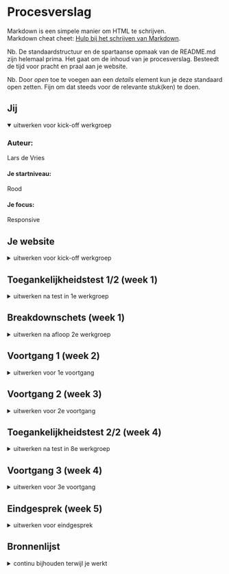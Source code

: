 # Procesverslag
Markdown is een simpele manier om HTML te schrijven.  
Markdown cheat cheet: [Hulp bij het schrijven van Markdown](https://github.com/adam-p/markdown-here/wiki/Markdown-Cheatsheet).

Nb. De standaardstructuur en de spartaanse opmaak van de README.md zijn helemaal prima. Het gaat om de inhoud van je procesverslag. Besteedt de tijd voor pracht en praal aan je website.

Nb. Door *open* toe te voegen aan een *details* element kun je deze standaard open zetten. Fijn om dat steeds voor de relevante stuk(ken) te doen.





## Jij

<details open>
  <summary>uitwerken voor kick-off werkgroep</summary>

  ### Auteur:
  Lars de Vries

  #### Je startniveau:
  Rood

  #### Je focus:
  Responsive
 
</details>





## Je website

<details>
  <summary>uitwerken voor kick-off werkgroep</summary>

  ### Je opdracht:
  Namaken van de Efteling website: https://www.efteling.com/nl

  #### Screenshot(s) van de eerste pagina (small screen): 
  Home pagina: https://www.efteling.com/nl

  <img src="readme-images/screenshot-home-pagina.jpg" width="175px" alt="home pagina efteling">

  #### Screenshot(s) van de tweede pagina (small screen):
  Herfst pagina: https://www.efteling.com/nl/park/seizoenen/herfst

  <img src="readme-images/screenshot-herfst-pagina.jpg" width="175px" alt="abonnement pagina efteling">
 
</details>



## Toegankelijkheidstest 1/2 (week 1)

<details>
  <summary>uitwerken na test in 1e werkgroep</summary>

  ### Bevindingen
  Lijst met je bevindingen die in de test naar voren kwamen:

  #### Concentratie (ballon)
  <img src="readme-images/toegankelijkheidstest-met-ballon.jpg" width="375px" alt="toegankelijkheidstest met ballon">
  
  Wanneer je werd afgeleid door de ballon was het heel lastig om tegelijkertijd te focussen op de informatie die op je beeldscherm staat. Hierdoor vermijd je eigenlijk direct hele lappen tekst. Het helpt enorm dat er plaatjes op de website staan zodat je wel onthoudt waar je was gebleven en wat je op de huidige pagina kan vinden.

  Hier een omschrijving van hoe het opgelost kan worden (met indien nodig afbeeldingen)
  Het zou helpen om de knoppen groter te maken zodat deze direct je aandacht trekken. Verder is het belangrijk om geen lange stukken tekst te gebruiken op je site, wanneer dit niet anders kan is het denk ik van belang om grote duidelijke koppen toe te voegen. Hiernaast helpt het om goede afbeeldingen te gebruiken die de tekst ondersteunen.

  #### Screenreader
  Hier korte omschrijving (met indien nodig afbeeldingen)
  Er zijn verschillende pagina's van de Efteling website getest met een screenreader. Wat voornamelijk opviel was dat je heel lang moet wachten, je kan niet snel door de pagina navigeren omdat je alles moet aanhoren. Verder hoor je bij elk element wat voor HTML tag dit element heeft.

  Hier een omschrijving van hoe het opgelost kan worden (met indien nodig afbeeldingen)
  Kritisch kijken naar welke content je wel en niet op de pagina wilt laten zien, overbodige informatie kan worden weggelaten. Verder is het ontzettend belangrijk om te letten op de juiste HTML tags zodat het duidelijk is wat wat is. Als laatste is het van belang om afbeeldingen een duidelijke 'alt' te geven zodat blinden/slechtzienden zich kunnen voortstellen wat er op de afbeeldingen te zien is.

  #### Muis en Toetsenbord 
  Hier korte omschrijving (met indien nodig afbeeldingen)
  De website is goed te besturen met behulp van alleen een toetsenbord. Het enige probleem waar tegenaan werd gelopen was dat je bij een nieuwe pagina steeds weer door de hele navigatie heen moet. De website heeft een hele uitgebreide navigatie met meerdere uitklapmenu's. Ik heb deze test slechts enkele minuten uitgevoerd maar werd in deze korte tijd al helemaal gek dat ik continu opnieuw door de navigatie moest gaan, dit is een probleem dat zeker opgelost dient te worden.

  Hier een omschrijving van hoe het opgelost kan worden (met indien nodig afbeeldingen)
  Het bovenstaande probleem zou kunnen worden opgelost door een knop toe te voegen met 'Skip to content'/'Ga naar de inhoud'. Door dit toe te voegen kunnen gebruikers de navigatie overslaan en scheelt dit een hoop tijd.

  #### Motoriek (shocks, elastiekjes)
  Hier korte omschrijving (met indien nodig afbeeldingen)
  Bevindingen elastiekjes: Wanneer je nog vinger vrij hebt dan is het nogsteeds gemakkelijk om door de website heen te navigeren. Pas wanneer je helemaal geen vingers meer kan gebruiken zorgt dit voor problemen. Wanneer dit het geval is kan je niet meer makkelijk op kleine knoppen klikken of klik je bijvoorbeeld op de verkeerde knop wanneer twee knoppen erg dicht tegen elkaar aan zitten.

  Bevindingen shocks: Wanneer het shockapparaat op de laagste stand stond was de website nog prima te besturen, heel af en toe maakte je een klein foutje door perongeluk ergens op te dubbelklikken. Op de hogere stand van het apparaat werd het wel lastig om de website normaal te kunnen besturen omdat je nauwelijks meer controle had over je hand, in combinatie met de touchpad van mijn laptop werd dit ontzettend lastig.

  Hier een omschrijving van hoe het opgelost kan worden (met indien nodig afbeeldingen)
  Voor gebruikers met zulke beperkingen is het wenselijk dat de verschillende knoppen op de website een groot formaat hebben en met genoeg ruimte van elkaar verwijderd zijn zodat er niet perongeluk op een verkeerde knop wordt geklikt.

  #### Visueel (brillen, contrast, kleurenblind, dark/light)
  <img src="readme-images/toegankelijkheidstest-met-bril.jpg" width="375px" alt="toegankelijkheidstest met bril">
  
  Hier korte omschrijving (met indien nodig afbeeldingen)
  Tijdens de toegankelijkheidstest zijn allereerst verschillende vormen van kleurenblindheid onderzocht. Bij al deze vormen was de content op de website goed te lezen. Dit had te maken met dat er door de hele website heen voldoende contrast werd gebruikt. Grote problemen kwamen naar voren bij het gebruik van de verschillende brillen (zwarte vlekken & wazig zicht), hierbij was het erg lastig om bijvoorbeeld je muis te volgen en om knoppen te vinden op het scherm. 
  
  Hier een omschrijving van hoe het opgelost kan worden (met indien nodig afbeeldingen)
  Primaire acties moeten heel duidelijk te herkennen zijn, dit kan worden gedaan door de knop extra groot te maken of door deze een opvallende kleur te geven.

</details>



## Breakdownschets (week 1)

<details>
  <summary>uitwerken na afloop 2e werkgroep</summary>

  ### de hele pagina: 
  <img src="readme-images/breakdownschets-home-pagina.jpg" width="175px" alt="breakdown van de home pagina">

  <img src="readme-images/breakdownschets-herfst-pagina.jpg" width="175px" alt="breakdown van de herfst pagina">

  ### dynamisch deel (bijv menu): 
  <img src="readme-images/breakdownschets-menu.jpg" width="175px" alt="breakdown het menu">

</details>





## Voortgang 1 (week 2)

<details>
  <summary>uitwerken voor 1e voortgang</summary>

  ### Stand van zaken
  hier dit ging goed & dit was lastig (neem ook screenshots op van delen van je website en code)

  <img src="readme-images/home-pagina-voortgangsgesprek-1.png" width="175px" alt="voortgang home pagina">

  <img src="readme-images/herfst-pagina-voortgangsgesprek-1.png" width="175px" alt="voortgang herfst pagina">


  Ik merkte de afgelopen twee weken dat het schrijven van HTML en het opzetten van de layout in CSS best gemakkelijk ging. Verder merk ik wel dat heel veel kennis van vorig jaar is weggezakt waardoor ik best wat moeite heb met sommige dingen. Met name veel kleinere zaken zoals dingen positioneren, uitlijnen etc kosten me redelijk wat moeite en hebben soms ook al tot flinke frustraties geleid.
  
  Toch heb ik in een korte tijd ook al veel nieuwe dingen geleerd, onder andere grid had ik hiervoor nog niet eerder gebruikt. De huiswerkopdrachten die wij voor elke les dienen te maken helpen erg bij het toepassen van deze nieuwe technieken, door de powerpoints van deze opdrachten naast mijn werk te houden is het een stuk makkelijker om deze nieuwe dingen toe te passen.

  Verder merk ik wel dat mijn document beter moet organiseren om het overzichtelijk te houden voor mijzelf. Op dit moment heb ik alles onder elkaar geschreven zonder eigenlijk een duidelijke structuur aan te houden, hierdoor merk ik dat ik nu al vaak moet zoeken om bepaalde code terug te vinden.


  ### Agenda voor meeting
  samen met je groepje opstellen

  | student 1      | student 2          | student 3    | student 4        |
  | ---            | ---                | ---          | ---              |
  | dit bespreken  | en dit             | en ik dit    | en dan ik dat    |
  | en dat ook nog | dit als er tijd is | nog een punt | dit wil ik zeker |
  | ...            | ...                | ...          | ...              |

  - Problemen met GitHub -> wanneer ik mijn gehele map op GitHub wil zetten geeft het aan dat de bestanden te zwaar zijn om deze te kunnen uploaden -> hoe kan ik dit oplossen?
  - Vragen naar een handige manier om CSS document overzichtelijk te houden.
  - Op sommige buttons pakt de margin het tot de tekst van de button ipv de border van de button -> hoe zorg ik ervoor dat het tot de border gaat?
  - De Efteling website gebruikt ::before om buttons de stylen, hoe werkt ::before precies?


  ### Verslag van meeting
  hier na afloop snel de uitkomsten van de meeting vastleggen


  - Uitleg gekregen over hoe studentassistenten hun CSS document overzichtelijk houden -> bovenaan alle algemene dingen, vervolgens steeds specifieker. Overal duidelijke koppen maken zodat je code gemakkelijk terug kan vinden.
  - Problemen met webite op GitHub zetten -> studentassistent heeft hierbij geholpen.
  - Studentassistent heeft GitHub Desktop voor mij geinstalleerd en juist ingesteld -> hier zie ik alle aanpassingen die ik heb gemaakt, deze kan ik vervolgens op GitHub zetten door eerst op 'commit to main' en vervolgens op 'push to origin' te klikken.

</details>





## Voortgang 2 (week 3)

<details>
  <summary>uitwerken voor 2e voortgang</summary>

  ### Stand van zaken
  hier dit ging goed & dit was lastig (neem ook screenshots op van delen van je website en code)

  <img src="readme-images/home-pagina-voortgangsgesprek-2.png" width="375px" alt="voortgang home pagina">

  <img src="readme-images/herfst-pagina-voortgangsgesprek-2.png" width="375px" alt="voortgang herfst pagina">

  Deze week heb ik ontzettend veel werk verzet. Vorige week heb ik de belangrijkste opmaak van mijn paginas voor klein scherm gemaakt. Deze week heb ik mij vervolgens meer gericht op het responsive maken van de website. Op bovenstaande screenshots is te zien hoe mijn twee pagina's er momenteel uit zien op groot scherm.
  
  Om eerlijk te zijn ging het responsive maken van deze pagina's over het algemeen best wel goed ondanks dat ik eigenlijk nog nooit met media queries heb gewerkt. Sommige punten kostte wel veel tijd om het precies naar wens te krijgen. Een voorbeeld hiervan was de responsive navbar, zonder de powerpoints van de huiswerkopdrachten was dit waarschijnlijk een stuk moeilijker geweest. Door rustig de verschillende stappen te volgen is het uiteindelijk toch gelukt om dit voor elkaar te krijgen, het eindresultaat ben ik ook erg tevreden mee!
  
  Als ik kijk naar de hoeveelheid werk wat ik nog moet verrichten denk ik dat ik erg goed op schema lig. De pagina's zien er naar mijn mening al redelijk 'af' uit waardoor ik mij vanaf nu kan richten op het toevoegen van kleine dingen en het verbeteren van hetgeen wat ik tot nu toe heb gemaakt.


  ### Agenda voor meeting
  De meeting van het tweede voortgangsgesprek heb ik helaas moeten missen aangezien ik die dag ziek was. Ik heb dit voortgangsgesprek persoonlijk ingehaald met een studentenassistent op 27-09-2022. Voorafgaand aan dit gesprek wilde ik de volgende punten behandelen:

  - Wat is de juiste manier om footer responsive te maken? -> is het maken van 2 verschillende footers oke?
  - Wat is de beste manier om een simpel lijntje toe te voegen? -> hr / div gebruiken?
  - Buttons -> mag je hier classes voor gebruiken?

  ### Verslag van meeting
  Hieronder zijn de belangrijkste uitkomsten van het voortgangsgesprek op een rijtje gezet:

  - Omdat ik op klein scherm details en summary heb gebruikt binnen mijn footer is de beste manier om deze responsive te maken inderdaad door 2 verschillende footers te maken (klein scherm met details & summary, groot scherm zonder)
  - Lijntje toevoegen kan op meerdere manieren -> makkelijkste manier is om ::after te gebruiken.
  - Outline binnen een button toevoegen is nu ook met ::after gedaan -> dit zou je ook met een dubbele box-shadow kunnen doen (was achteraf misschien makkelijker geweest).
  - Je mag op buttons alleen classes gebruiken als je in je code laat zien dat je andere selectoren (zoals :nth-of-type) begrijpt en meerdere malen gebruikt.

</details>





## Toegankelijkheidstest 2/2 (week 4)

<details>
  <summary>uitwerken na test in 8e werkgroep</summary>

  ### Bevindingen
  Lijst met je bevindingen die in de test naar voren kwamen (geef ook aan wat er verbeterd is):

  #### Screenreader
  Hier korte omschrijving (met indien nodig afbeeldingen)
  Het gebruiken van een screenreader op de pagina ging redelijk goed. Door overal juiste en semantische HTML te gebruiken is het logisch om door te pagina heen te gaan. Het enige minpunt waar ik tegenaan ben gelopen is dat de afbeeldingen soms lastig te begrijpen waren omdat de 'alt' beschrijving niet zo specifiek is. Ik kan mij voorstellen dat het voor blinden/slechtzienden daarom lastig te begrijpen is wat er exact op de afbeelding te zien is.

  Hier een omschrijving van hoe het opgelost kan worden (met indien nodig afbeeldingen)
  Het bovenstaande probleem kan gemakkelijk worden opgelost door goed te letten op het formuleren van een duidelijk 'alt'. Tijdens het coderen denk je hier vaak te snel over maar het is juist belangrijk om hier goed over na te denken zodat blinden/slechtzienden ondanks hun beperkingen de afbeeldingen kunnen begrijpen.

  #### Muis en Toetsenbord 
  Hier korte omschrijving (met indien nodig afbeeldingen)
  De website is goed te besturen met behulp van alleen een toetsenbord. Aan de website is nu een 'Ga naar content' knop toegevoegd die zichtbaar wordt wanneer je tabt, dit zorgt ervoor dat je gemakkelijk de navigatie kan overslaan zonder hier helemaal doorheen te moeten. Het enige grote probleem waar tegenaan werd gelopen is dat wanneer je op een klein scherm door de navigatie tabt zonder dat dit zichtbaar is op het scherm. Op dat moment is het dus niet duidelijk waar de focus op dat moment ligt. Verder is de focus state ook nog niet vormgegeven, deze heeft momenteel nog de standaard opmaak.

  Hier een omschrijving van hoe het opgelost kan worden (met indien nodig afbeeldingen)
  Het probleem van de navigatie kan worden opgelost door focus-whitin te gebruiken. Hiermee wordt de navigatie geopend wanneer hier focus op wordt gelegd.

  #### Motoriek (shocks, elastiekjes)
  Hier korte omschrijving (met indien nodig afbeeldingen)
  De buttons zijn groot genoeg om hier gemakkelijk op te kunnen klikken, ook is er voldoende ruimte tussen de verschillende buttons waardoor er niet perongeluk op een verkeerde knop wordt geklikt. Mogelijk staan de links in de footer wel iets te dicht onder elkaar.

  Hier een omschrijving van hoe het opgelost kan worden (met indien nodig afbeeldingen)
  Dit probleem kan simpel worden opgelost door de gap tussen de verschillende list items in de footer iets groter te maken. Op deze manier wordt er voorkomen dan gebruikers perongeluk op de verkeerde link klikken.

  #### Visueel (brillen, contrast, kleurenblind, dark/light). 
  Hier korte omschrijving (met indien nodig afbeeldingen)
  Opnieuw zijn verschillende vormen van kleurenblindheid onderzocht, bij al deze vormen was de content op de pagina goed zichtbaar. Overal op de verschillende paginas is namelijk voldoende contrast gebruikt. Het enige probleem waar tegenaan werd gelopen was bij het gebruik van de verschillende brillen (zwarte vlekken & wazig zicht), hierbij was het soms nogsteeds lastig om bepaalde knoppen te vinden op het scherm. De hover state van deze knoppen was wel vormgegeven maar dit is mogelijk te subtiel gedaan waardoor er te weinig onderscheid is tussen de verschillende states.

  Hier een omschrijving van hoe het opgelost kan worden (met indien nodig afbeeldingen)
  De hover state dient van de verschillende knoppen dient duidelijker te worden vormgegeven. Op dit moment wordt alleen de kleur iets donkerder, dit is mogelijk te weinig verschil. Dit probleem kan worden opgelost door het kleurverschil iets duidelijker te maken of door bijvoorbeeld de grootte van de knop aan te passen.
</details>





## Voortgang 3 (week 4)

<details>
  <summary>uitwerken voor 3e voortgang</summary>

  ### Stand van zaken
  hier dit ging goed & dit was lastig (neem ook screenshots op van delen van je website en code)

  <img src="readme-images/home-pagina-voortgangsgesprek-3.png" width="375px" alt="voortgang home pagina">

  <img src="readme-images/herfst-pagina-voortgangsgesprek-3.png" width="375px" alt="voortgang herfst pagina">

  De afgelopen weken heb ik mij vooral gericht op maken van de layout van de twee pagina's en het volledig responsive maken van de website. Door dit al te hebben gedaan is het belangrijkste gedeelte van de website eigenlijk al af. Ik had deze week nog wat meer dingen willen toevoegen aan de website, uiteindelijk ben ik hier niet echt aan toegekomen omdat ik het vrij druk had met andere vakken. Om deze reden heb ik gekozen om mij voornamelijk te richten op de kleinere details en op de accessibility van de website. Zo heb ik onder andere de focus & hover states van alle buttons duidelijker gemaakt, een skip to content knop toegevoegd en het een stuk makkelijker gemaakt om door de website heen te tabben. Hierbij liep ik eerst wel aan tegen het tabben door een menu, dit zorgde eerst voor een hoop hoofdpijn maar uiteindelijk is dit toch gelukt en is de website goed te gebruiken met alleen een toetsenbord.
  

  ### Agenda voor meeting
  Mijn groepje had deze week geen punten die zij wilden behandelen tijdens het laatste voortgangsgesprek. Om deze reden worden hieronder alleen de punten opgesomd die ik tijdens dit gesprek wilde bespreken met de studentassistenten:

  - Problemen met GitHub -> custom fonts laden hier niet juist in waardoor alleen de laatste fallback font wordt weergegeven -> hoe kan ik dit oplossen?
  - Afbeeldingen uit de readme laden ook niet in op GitHub -> hoe kan ik dit oplossen?
  - Ik heb twee headers gebruikt -> is dit juist of moet dit op een andere manier?
  - HTML/CSS code doorlopen op fouten.

  ### Verslag van meeting
  hier na afloop snel de uitkomsten van de meeting vastleggen

  - Problemen met GitHub zijn verholpen -> fonts worden nu ook via GitHub goed weergegeven.
  - grid repeat in plaats van dingen meerdere keren herhalen -> staat iets netter in de code
  - nagaan of elke div die ik heb gebruikt echt noodzakelijk is

  - DRIE KOLOMMEN -> div veranderen in article?

</details>





## Eindgesprek (week 5)

<details>
  <summary>uitwerken voor eindgesprek</summary>

  ### Je uitkomst - karakteristiek screenshots:

  Home pagina (op klein & groot formaat scherm)

  <img src="readme-images/eindresultaat-home-klein" width="175px" alt="eindresultaat home pagina op klein scherm">
  <img src="readme-images/eindresultaat-home-groot" width="375px" alt="eindresultaat home pagina op groot scherm">



  Herfst pagina (op klein & groot formaat scherm)
  <img src="readme-images/eindresultaat-herfst-klein" width="175px" alt="eindresultaat herfst pagina op klein scherm">
  <img src="readme-images/eindresultaat-herfst-groot" width="375px" alt="eindresultaat herfst pagina op groot scherm">




  Klik op deze afbeelding op de home pagina van mijn website voor een kleine easteregg!

  <img src="readme-images/70-jaar-efteling-pardoes.jpg" width="175px" alt="70 jaar Efteling Pardoes">



  ### Dit ging goed/Heb ik geleerd: 
  Korte omschrijving met plaatjes
  Ik ben erg tevreden over hetgeen wat ik heb opgeleverd voor dit vak. Tijdens het hele proces heb ik ontzettend veel nieuwe dingen geleerd zoals grid, before & after, responsive navbar, accessibility en nog veel meer. Ook had ik in het begin moeite met het niet kunnen gebruiken van classes, vorig jaar gooide ik namenlijk echt overal een class op om deze elementen vervolgens in CSS te kunnen selecteren. Door verplicht andere selectoren te gebruiken werd ik in het begin vaak erg gefrustreerd, maar nu aan het einde van dit vak merk ik juist hoe ontzettend handig het is.



  ### Dit was lastig/Is niet gelukt:
  Korte omschrijving met plaatjes
  Om eerlijk te zijn is eigenlijk heel veel wat ik wilde maken uiteindelijk wel gelukt, sommige dingen natuurlijk wel met iets meer moeite dan de andere dingen. Bijvoorbeeld het volledig responsive maken van de website heeft op sommige punten veel tijd gekost maar uiteindelijk ben ik toch erg tevreden met het resultaat.
  Ik heb wel gekozen om sommige lastige dingen van de Efteling website niet na te maken omdat ik bang was hier teveel tijd aan kwijt te zijn.

</details>





## Bronnenlijst

<details>
  <summary>continu bijhouden terwijl je werkt</summary>

  Nb. Wees specifiek ('css-tricks' als bron is bijv. niet specifiek genoeg).

  1. bron 1
  2. bron 2
  3. https://css-tricks.com/forums/topic/transform-rotated-element-fixed-to-the-right-help/

</details>